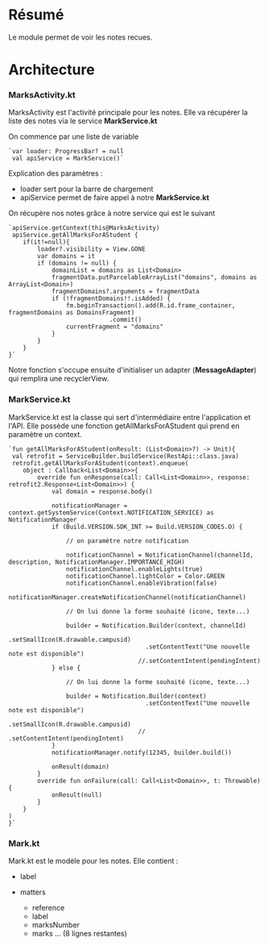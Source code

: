 # Résumé
Le module permet de voir les notes recues.

# Architecture
### MarksActivity.kt

MarksActivity est l'activité principale pour les notes. Elle va récupérer la liste des notes via le service **MarkService.kt**

On commence par une liste de variable

    `var loader: ProgressBar? = null
	 val apiService = MarkService()`

Explication des paramètres :

- loader sert pour la barre de chargement
- apiService permet de faire appel à notre **MarkService.kt**


On récupère nos notes grâce à notre service qui est le suivant

    `apiService.getContext(this@MarksActivity)
     apiService.getAllMarksForAStudent {
        if(it!=null){
            loader?.visibility = View.GONE
            var domains = it
            if (domains != null) {
                domainList = domains as List<Domain>
                fragmentData.putParcelableArrayList("domains", domains as ArrayList<Domain>)
                fragmentDomains?.arguments = fragmentData
                if (!fragmentDomains!!.isAdded) {
                    fm.beginTransaction().add(R.id.frame_container, fragmentDomains as DomainsFragment)
                                .commit()
                    currentFragment = "domains"
                }
            }
        }
    }`


Notre fonction s'occupe ensuite d'initialiser un adapter (**MessageAdapter**) qui remplira une recyclerView.

### MarkService.kt
MarkService.kt est la classe qui sert d'intermédiaire entre l'application et l'API. Elle possède une fonction getAllMarksForAStudent qui prend en paramètre un context.

    `fun getAllMarksForAStudent(onResult: (List<Domain>?) -> Unit){
     val retrofit = ServiceBuilder.buildService(RestApi::class.java)
     retrofit.getAllMarksForAStudent(context).enqueue(
        object : Callback<List<Domain>>{
            override fun onResponse(call: Call<List<Domain>>, response: retrofit2.Response<List<Domain>>) {
                val domain = response.body()
                    
                notificationManager = context.getSystemService(Context.NOTIFICATION_SERVICE) as NotificationManager
                if (Build.VERSION.SDK_INT >= Build.VERSION_CODES.O) {
                
                    // on paramètre notre notification
                    
                    notificationChannel = NotificationChannel(channelId, description, NotificationManager.IMPORTANCE_HIGH)
                    notificationChannel.enableLights(true)
                    notificationChannel.lightColor = Color.GREEN
                    notificationChannel.enableVibration(false)
                    notificationManager.createNotificationChannel(notificationChannel)

                    // On lui donne la forme souhaité (icone, texte...)
                    
                    builder = Notification.Builder(context, channelId)
                                          .setSmallIcon(R.drawable.campusid)
                                          .setContentText("Une nouvelle note est disponible")
                                        //.setContentIntent(pendingIntent)
                } else {
                
                    // On lui donne la forme souhaité (icone, texte...)
                    
                    builder = Notification.Builder(context)
                                          .setContentText("Une nouvelle note est disponible")
                                          .setSmallIcon(R.drawable.campusid)
                                        // .setContentIntent(pendingIntent)
                }
                notificationManager.notify(12345, builder.build())
                    
                onResult(domain)
            }
            override fun onFailure(call: Call<List<Domain>>, t: Throwable) {
                onResult(null)
            }
        }
    )
    }`

### Mark.kt 
Mark.kt est le modèle pour les notes. Elle contient :


- label
- matters
    
    - reference
    - label
    - marksNumber
    - marks
... (8 lignes restantes)
